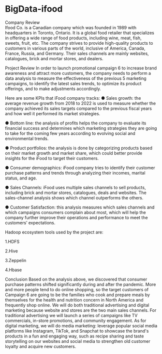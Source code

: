 # BigData-ifood
Company Review               
Ifood Co. is a Canadian company which was founded in 1989 with headquarters in Toronto, Ontario. It is a global food retailer that specializes in offering a wide range of food products, including wine, meat, fish, sweets, fruit, etc. The company strives to provide high-quality products to customers in various parts of the world, inclusive of America, Canada, France, Russia, and Germany. Their sales channels are mainly websites, catalogues, brick and mortar stores, and dealers.

Project Review
In order to launch promotional campaign 6 to increase brand awareness and attract more customers, the company needs to perform a data analysis to measure the effectiveness of the previous 5 marketing campaigns, to identify the latest sales trends, to optimize its product offerings, and to make adjustments accordingly.

Here are some KPIs that iFood company tracks:
●	Sales growth: the average revenue growth from 2018 to 2022 is used to measure whether the company achieved its sales targets compared to the previous fiscal years and how well it performed its market strategies.

●	Bottom line: the analysis of profits helps the company to evaluate its financial success and determines which marketing strategies they are going to take for the coming few years according to evolving social and environmental trends.

●	Product portfolios: the analysis is done by categorizing products based on their market growth and market share, which could better provide insights for the iFood to target their customers.     

●	Consumer demographics: iFood company tries to identify their customer purchase patterns and trends through analyzing their incomes, marital status, and age.

●	Sales Channels: iFood uses multiple sales channels to sell products, including brick and mortar stores, catalogues, deals and websites. The sales-channel analysis shows which channel outperforms the others.

●	Customer Satisfaction: this analysis measures which sales channels and which campaigns consumers complain about most, which will help the company further improve their operations and performance to meet the customers’ expectations.

Hadoop ecosystem tools used by the project are:

1.HDFS

2.Hive

3.Zeppelin

4.Hbase 

Conclusion 
Based on the analysis above, we discovered that consumer purchase patterns shifted significantly during and after the pandemic. More and more people tend to do online shopping, so the target customers of Campaign 6 are going to be the families who cook and prepare meals by themselves for the health and nutrition concern in North America and frequently shop online. 
We will do both traditional advertising and digital marketing because website and stores are the two main sales channels. For traditional advertising we will launch a series of campaigns like TV commercials, in-store promotions, and community engagement. 
As for digital marketing, we will do media marketing: leverage popular social media platforms like Instagram, TikTok, and Snapchat to showcase the brand's products in a fun and engaging way, such as recipe sharing and taste storytelling on our websites and social media to strengthen old customer loyalty and acquire new customers. 

